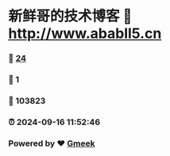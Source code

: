 # 新鲜哥的技术博客 :link: http://www.ababll5.cn 
### :page_facing_up: [24](http://www.ababll5.cn/tag.html) 
### :speech_balloon: 1 
### :hibiscus: 103823 
### :alarm_clock: 2024-09-16 11:52:46 
### Powered by :heart: [Gmeek](https://github.com/Meekdai/Gmeek)
